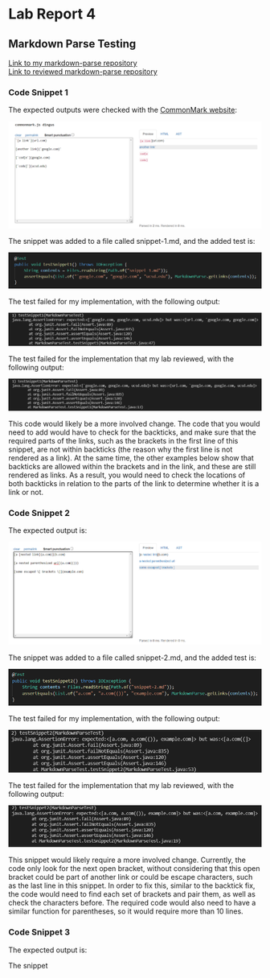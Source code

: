 # Lab Report 4
## Markdown Parse Testing

[Link to my markdown-parse repository](https://github.com/adutta4/markdown-parse)  
[Link to reviewed markdown-parse repository](https://github.com/pvijay03/markdown-parse)

### Code Snippet 1
The expected outputs were checked with the [CommonMark website](https://spec.commonmark.org/dingus/): 

![s1-output](s1output.png)

The snippet was added to a file called snippet-1.md, and the added test is: 

![snippet1](snippet1.png)

The test failed for my implementation, with the following output: 

![s1fail](s1-fail.png)

The test failed for the implementation that my lab reviewed, with the following output: 

![s1-fail-review](s1-fail-r.png)

This code would likely be a more involved change. The code that you would need to add would have to check for the backticks, and make sure that the required parts of the links, such as the brackets in the first line of this snippet, are not within backticks (the reason why the first line is not rendered as a link). At the same time, the other examples below show that backticks are allowed within the brackets and in the link, and these are still rendered as links. As a result, you would need to check the locations of both backticks in relation to the parts of the link to determine whether it is a link or not. 

### Code Snippet 2
The expected output is: 

![s2-output](s2-expected.png)

The snippet was added to a file called snippet-2.md, and the added test is: 

![snippet2](snippet2.png)

The test failed for my implementation, with the following output:

![s2fail](s2-fail.png)

The test failed for the implementation that my lab reviewed, with the following output: 

![s2-fail-review](s2-fail-r.png)

This snippet would likely require a more involved change. Currently, the code only look for the next open bracket, without considering that this open bracket could be part of another link or could be escape characters, such as the last line in this snippet. In order to fix this, similar to the backtick fix, the code would need to find each set of brackets and pair them, as well as check the characters before. The required code would also need to have a similar function for parentheses, so it would require more than 10 lines. 

### Code Snippet 3
The expected output is: 


The snippet 